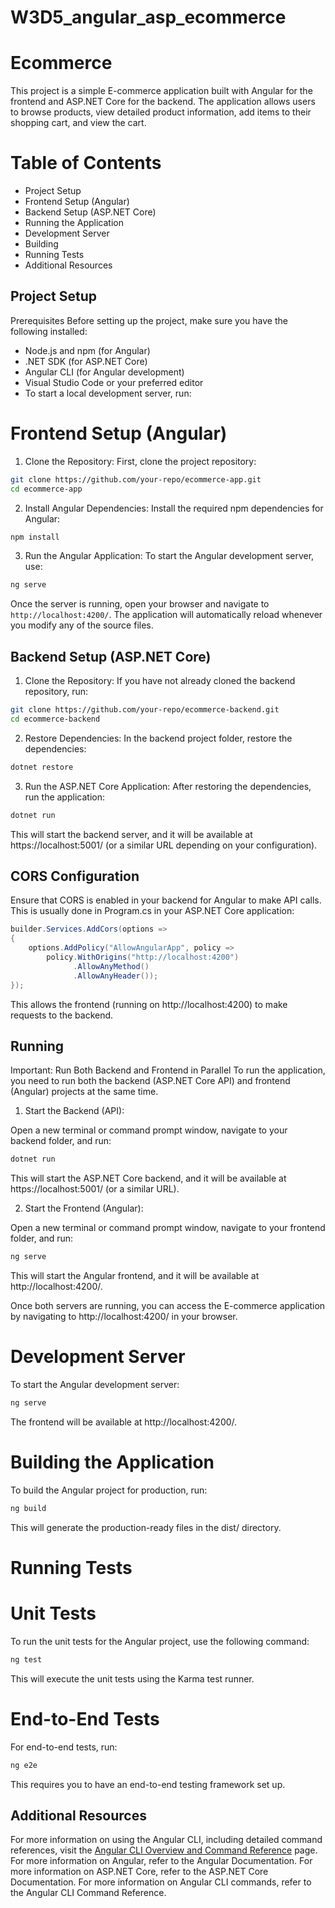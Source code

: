 # W3D5_angular_asp_ecommerce

# Ecommerce

This project is a simple E-commerce application built with Angular for the frontend and ASP.NET Core for the backend. The application allows users to browse products, view detailed product information, add items to their shopping cart, and view the cart.

# Table of Contents
* Project Setup
* Frontend Setup (Angular)
* Backend Setup (ASP.NET Core)
* Running the Application
* Development Server
* Building
* Running Tests
* Additional Resources

## Project Setup
Prerequisites
Before setting up the project, make sure you have the following installed:

* Node.js and npm (for Angular)
* .NET SDK (for ASP.NET Core)
* Angular CLI (for Angular development)
* Visual Studio Code or your preferred editor
* To start a local development server, run:

# Frontend Setup (Angular)
1. Clone the Repository: First, clone the project repository:
```bash
git clone https://github.com/your-repo/ecommerce-app.git
cd ecommerce-app
```
2. Install Angular Dependencies: Install the required npm dependencies for Angular:
```bash
npm install
```
3. Run the Angular Application: To start the Angular development server, use:
```bash
ng serve
```
Once the server is running, open your browser and navigate to `http://localhost:4200/`. The application will automatically reload whenever you modify any of the source files.

## Backend Setup (ASP.NET Core)
1. Clone the Repository: If you have not already cloned the backend repository, run:

```bash
git clone https://github.com/your-repo/ecommerce-backend.git
cd ecommerce-backend
```
2. Restore Dependencies: In the backend project folder, restore the dependencies:

```bash
dotnet restore
```
3. Run the ASP.NET Core Application: After restoring the dependencies, run the application:

```bash
dotnet run
```
This will start the backend server, and it will be available at https://localhost:5001/ (or a similar URL depending on your configuration).



## CORS Configuration

Ensure that CORS is enabled in your backend for Angular to make API calls. This is usually done in Program.cs in your ASP.NET Core application:
```csharp
builder.Services.AddCors(options =>
{
    options.AddPolicy("AllowAngularApp", policy =>
        policy.WithOrigins("http://localhost:4200")
              .AllowAnyMethod()
              .AllowAnyHeader());
});
```
This allows the frontend (running on http://localhost:4200) to make requests to the backend.

## Running 
Important: Run Both Backend and Frontend in Parallel
To run the application, you need to run both the backend (ASP.NET Core API) and frontend (Angular) projects at the same time.

1. Start the Backend (API):

Open a new terminal or command prompt window, navigate to your backend folder, and run:

```bash
dotnet run
```
This will start the ASP.NET Core backend, and it will be available at https://localhost:5001/ (or a similar URL).

2. Start the Frontend (Angular):

Open a new terminal or command prompt window, navigate to your frontend folder, and run:

```bash
ng serve
```
This will start the Angular frontend, and it will be available at http://localhost:4200/.

Once both servers are running, you can access the E-commerce application by navigating to http://localhost:4200/ in your browser.


# Development Server
To start the Angular development server:

```bash
ng serve
```
The frontend will be available at http://localhost:4200/.

# Building the Application
To build the Angular project for production, run:

```bash
ng build
```
This will generate the production-ready files in the dist/ directory.


# Running Tests
# Unit Tests
To run the unit tests for the Angular project, use the following command:

```bash
ng test
```
This will execute the unit tests using the Karma test runner.

# End-to-End Tests
For end-to-end tests, run:

```bash
ng e2e
```
This requires you to have an end-to-end testing framework set up.


## Additional Resources

For more information on using the Angular CLI, including detailed command references, visit the [Angular CLI Overview and Command Reference](https://angular.dev/tools/cli) page.
For more information on Angular, refer to the Angular Documentation.
For more information on ASP.NET Core, refer to the ASP.NET Core Documentation.
For more information on Angular CLI commands, refer to the Angular CLI Command Reference.

